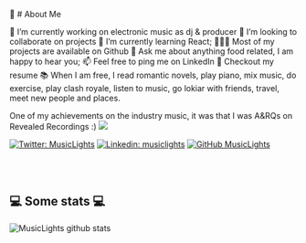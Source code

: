 🧐 # About Me

🔭   I’m currently working on electronic music as dj & producer
🤝   I’m looking to collaborate on projects
🌱   I’m currently learning React;
👨🏻‍💻   Most of my projects are available on Github
💬   Ask me about anything food related, I am happy to hear you;
📫   Feel free to ping me on LinkedIn
📝   Checkout my resume
📚   When I am free, I read romantic novels, play piano, mix music, do exercise, play clash royale, listen to music, go lokiar with friends, travel, meet new people and places.

One of my achievements on the industry music, it was that I was A&RQs on Revealed Recordings :)
<img src="https://media2.giphy.com/media/sRFGUTMAPyjNMvUsq0/200.webp?cid=ecf05e472dtf0byeiwbm0iwe67o42v47px27vy752xbary76&rid=200.webp&ct=s"/>




[![Twitter: MusicLights](https://img.shields.io/twitter/follow/Paco_950?style=social)](https://twitter.com/Paco_950)
[![Linkedin: musiclights](https://img.shields.io/badge/-pacoti-blue?style=flat-square&logo=Linkedin&logoColor=white&link=https://www.linkedin.com/in/pacoti/)](https://www.linkedin.com/in/pacoti/)
[![GitHub MusicLights](https://img.shields.io/github/followers/thaiane?label=follow&style=social)](https://github.com/MusicLights)















</br></br>
<h2>💻 Some stats 💻</h2>

![MusicLights github stats](https://github-readme-stats.vercel.app/api?username=musiclights&show_icons=true&title_color=fff&icon_color=79ff97&text_color=9f9f9f&bg_color=151515)
